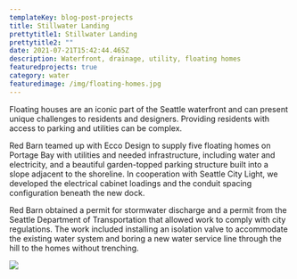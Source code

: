 ```yaml
---
templateKey: blog-post-projects
title: Stillwater Landing
prettytitle1: Stillwater Landing
prettytitle2: ""
date: 2021-07-21T15:42:44.465Z
description: Waterfront, drainage, utility, floating homes
featuredprojects: true
category: water
featuredimage: /img/floating-homes.jpg
---
```

Floating houses are an iconic part of the Seattle waterfront and can present unique challenges to residents and designers. Providing residents with access to parking and utilities can be complex.

Red Barn teamed up with Ecco Design to supply five floating homes on Portage Bay with utilities and needed infrastructure, including water and electricity, and a beautiful garden-topped parking structure built into a slope adjacent to the shoreline. In cooperation with Seattle City Light, we developed the electrical cabinet loadings and the conduit spacing configuration beneath the new dock.

Red Barn obtained a permit for stormwater discharge and a permit from the Seattle Department of Transportation that allowed work to comply with city regulations. The work included installing an isolation valve to accommodate the existing water system and boring a new water service line through the hill to the homes without trenching.

![](/img/floating-homes-2.jpg)